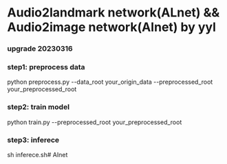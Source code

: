 # Audio2landmark network(ALnet) && Audio2image network(AInet) by yyl 

### upgrade 20230316

### step1: preprocess data
python preprocess.py --data_root your_origin_data --preprocessed_root your_preprocessed_root

### step2: train model
python train.py --preprocessed_root your_preprocessed_root

### step3: inferece
sh inferece.sh# AInet
